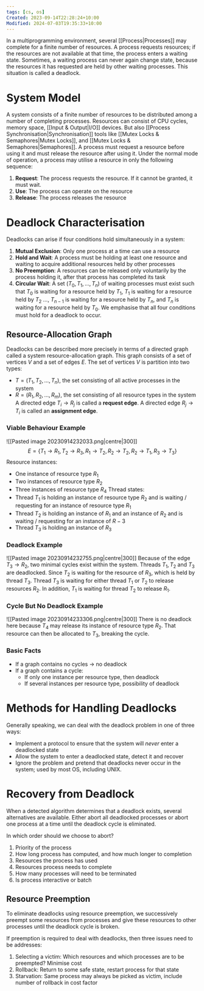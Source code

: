 ```yaml
---
tags: [cs, os]
Created: 2023-09-14T22:28:24+10:00
Modified: 2024-07-03T19:35:33+10:00
---
```

In a multiprogramming environment, several [[Process|Processes]] may complete for a finite number of resources. A process requests resources; if the resources are not available at that time, the process enters a waiting state. Sometimes, a waiting process can never again change state, because the resources it has requested are held by other waiting processes. This situation is called a deadlock.
# System Model
A system consists of a finite number of resources to be distributed among a number of completing processes. Resources can consist of CPU cycles, memory space, [[Input & Output|I/O]] devices. But also [[Process Synchronisation|Synchronisation]] tools like [[Mutex Locks & Semaphores|Mutex Locks]], and [[Mutex Locks & Semaphores|Semaphores]]. A process must request a resource before using it and must release the resource after using it. Under the normal mode of operation, a process may utilise a resource in only the following sequence:
1. **Request**: The process requests the resource. If it cannot be granted, it must wait.
2. **Use**: The process can operate on the resource
3. **Release**: The process releases the resource
# Deadlock Characterisation
Deadlocks can arise if four conditions hold simultaneously in a system:
1. **Mutual Exclusion**: Only one process at a time can use a resource
2. **Hold and Wait**: A process must be holding at least one resource and waiting to acquire additional resources held by other processes
3. **No Preemption**: A resources can be released only voluntarily by the process holding it, after that process has completed its task
4. **Circular Wait**: A set $(T_0,T_1,\dots,T_n)$ of waiting processes must exist such that $T_0$ is waiting for a resource held by $T_1$, $T_1$ is waiting for a resource held by $T_2$ $\dots$, $T_{n-1}$ is waiting for a resource held by $T_n$, and $T_n$ is waiting for a resource held by $T_0$.
We emphasise that all four conditions must hold for a deadlock to occur.
## Resource-Allocation Graph
Deadlocks can be described more precisely in terms of a directed graph called a system resource-allocation graph. This graph consists of a set of vertices $V$ and a set of edges $E$. The set of vertices $V$ is partition into two types:
- $T=(T_1,T_2,\dots,T_n)$, the set consisting of all active processes in the system
- $R=(R_1,R_2,\dots,R_m)$, the set consisting of all resource types in the system
A directed edge $T_i\to R_j$ is called a **request edge**.
A directed edge $R_j\to T_i$ is called an **assignment edge**.
### Viable Behaviour Example
![[Pasted image 20230914232033.png|centre|300]]
$$E=\{T_1\to R_1,T_2\to R_3,R_1\to T_2,R_2\to T_2,R_2\to T_1,R_3\to T_3\}$$
Resource instances: 
- One instance of resource type $R_1$
- Two instances of resource type $R_2$
- Three instances of resource type $R_4$
Thread states:
- Thread $T_1$ is holding an instance of resource type $R_2$ and is waiting / requesting for an instance of resource type $R_1$
- Thread $T_2$ is holding an instance of $R_1$ and an instance of $R_2$ and is waiting / requesting for an instance of $R-3$
- Thread $T_3$ is holding an instance of $R_3$
### Deadlock Example
![[Pasted image 20230914232755.png|centre|300]]
Because of the edge $T_3\to R_2$, two minimal cycles exist within the system. Threads $T_1, T_2$ and $T_3$ are deadlocked. Since $T_2$ is waiting for the resource of $R_3$, which is held by thread $T_3$. Thread $T_3$ is waiting for either thread $T_1$ or $T_2$ to release resources $R_2$. In addition, $T_1$ is waiting for thread $T_2$ to release $R_1$.
### Cycle But No Deadlock Example
![[Pasted image 20230914233306.png|centre|300]]
There is no deadlock here because $T_4$ may release its instance of resource type $R_2$. That resource can then be allocated to $T_3$, breaking the cycle.
### Basic Facts
- If a graph contains no cycles $\to$ no deadlock
- If a graph contains a cycle:
	- If only one instance per resource type, then deadlock
	- If several instances per resource type, possibility of deadlock
# Methods for Handling Deadlocks
Generally speaking, we can deal with the deadlock problem in one of three ways:
- Implement a protocol to ensure that the system will *never* enter a deadlocked state
- Allow the system to enter a deadlocked state, detect it and recover
- Ignore the problem and pretend that deadlocks never occur in the system; used by most OS, including UNIX.
# Recovery from Deadlock
When a detected algorithm determines that a deadlock exists, several alternatives are available. Either abort all deadlocked processes or abort one process at a time until the deadlock cycle is eliminated.

In which order should we choose to abort?
1. Priority of the process
2. How long process has computed, and how much longer to completion
3. Resources the process has used
4. Resources process needs to complete
5. How many processes will need to be terminated
6. Is process interactive or batch

## Resource Preemption
To eliminate deadlocks using resource preemption, we successively preempt some resources from processes and give these resources to other processes until the deadlock cycle is broken.

If preemption is required to deal with deadlocks, then three issues need to be addresses:
1. Selecting a victim: Which resources and which processes are to be preempted? Minimise cost 
2. Rollback: Return to some safe state, restart process for that state
3. Starvation: Same process may always be picked as victim, include number of rollback in cost factor